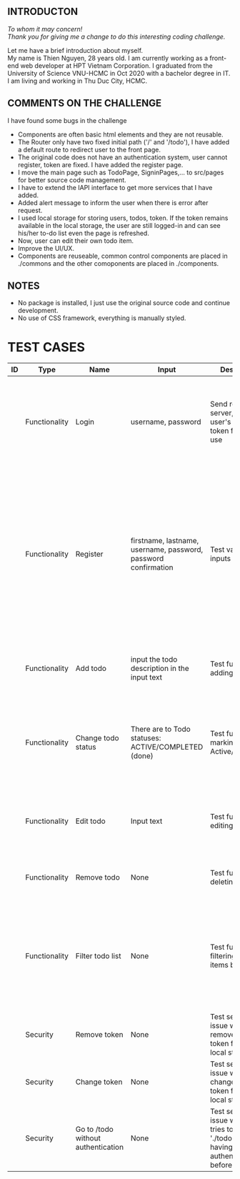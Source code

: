 ## INTRODUCTON

*To whom it may concern!*\
*Thank you for giving me a change to do this interesting coding challenge.*

Let me have a brief introduction about myself.\
My name is Thien Nguyen, 28 years old. I am currently working as a front-end web developer at HPT Vietnam Corporation. I graduated from the University of Science VNU-HCMC in Oct 2020 with a bachelor degree in IT. I am living and working in Thu Duc City, HCMC.


## COMMENTS ON THE CHALLENGE
I have found some bugs in the challenge
- Components are often basic html elements and they are not reusable. 
- The Router only have two fixed initial path ('/' and '/todo'), I have added a default route to redirect user to the front page.
- The original code does not have an authentication system, user cannot register, token are fixed. I have added the register page.
- I move the main page such as TodoPage, SigninPages,... to src/pages for better source code management. 
- I have to extend the IAPI interface to get more services that I have added.
- Added alert message to inform the user when there is error after request.
- I used local storage for storing users, todos, token. If the token remains available in the local storage, the user are still logged-in and can see his/her to-do list even the page is refreshed.
- Now, user can edit their own todo item.
- Improve the UI/UX.
- Components are reuseable, common control components are placed in ./commons and the other comoponents are placed in ./components.

## NOTES
- No package is installed, I just use the original source code and continue development.
- No use of CSS framework, everything is manually styled.
# TEST CASES
| ID | Type          | Name                               | Input                                                          | Description                                                                                    | Steps                                                                                                                                                             | Expected Result                                                                                                                                                                                                                                                               | Status |
|----|---------------|------------------------------------|----------------------------------------------------------------|------------------------------------------------------------------------------------------------|-------------------------------------------------------------------------------------------------------------------------------------------------------------------|-------------------------------------------------------------------------------------------------------------------------------------------------------------------------------------------------------------------------------------------------------------------------------|--------|
|    | Functionality | Login                              | username, password                                             | Send request to server, receive user's profile and token for later use                         | - Go to / - Enter required inputs username and password - Submit the form                                                                                         | If authentication succeed, received the user information, redirect to dashboard If authentication failed, show alert message on the page                                                                                                                                      | Passed |
|    | Functionality | Register                           | firstname, lastname, username, password, password confirmation | Test validation on inputs                                                                      | - Go to /register - Complete the form, all input are required - Submit the form                                                                                   | If user let a required input empty, the page will mark it red and show alert to notify the user If user choose a username that has already existed, show alert to notify If all validations above passed, the account should be created and system will redirect to dashboard | Passed |
|    | Functionality | Add todo                           | input the todo description in the input text                   | Test function adding todo item                                                                 | - Pre-condition: user has been authenticated - Type something in the todo list the press Enter - The new todo item should be appeared on the list                 | The todo item should appear on the list                                                                                                                                                                                                                                       | Passed |
|    | Functionality | Change todo status                 | There are to Todo statuses: ACTIVE/COMPLETED (done)            | Test function marking to do Active/Completed                                                   | - Pre-condition: user has been authenticated - Check the checkbox on each todo item to mark it completed - Uncheck the checkbox on each to do item to reactive it | The status tag will change Completed/Active each time user checks/unchecks the checkbox The status will be store on the local storage for next time use.                                                                                                                      | Passed |
|    | Functionality | Edit todo                          | Input text                                                     | Test function editing a todo                                                                   | - Pre-condition: user has been authenticated - Click Edit on the line that the user want to chage - Enter new content - Press Enter or click save                 | The new content is saved if user commit the change or remains unchanged if the user press cancel                                                                                                                                                                              | Passed |
|    | Functionality | Remove todo                        | None                                                           | Test function deleting a todo                                                                  | - Pre-condition: user has been authenticated - Click on remove on the line that user want to remove                                                               | The todo item is removed from the list, the storage is update for next time use.                                                                                                                                                                                              | Passed |
|    | Functionality | Filter todo list                   | None                                                           | Test function filtering todo items by its status                                               | - Pre-condition: user has been authenticated - There are two filter options: ALL/ACTIVE/COMPLETED                                                                 | - User press ALL => No filter applies - User press ACTIVE => Show only to-dos with active status - User press COMPLETED => Show only to-dos with completed status                                                                                                             | Passed |
|    | Security      | Remove token                       | None                                                           | Test security issue when user removes the token from the local storage                         | - Pre-condition: user has been authenticated - Open Developer Tools, remove the token in the local storage section                                                | - Redirect to Sign in page if the token is empty                                                                                                                                                                                                                              | Passed |
|    | Security      | Change token                       | None                                                           | Test security issue when user changes the token from the local storage                         | - Pre-condition: user has been authenticated - Open Developer Tools, change the token in the local storage section                                                | - Redirect to Sign in page if the token is empty                                                                                                                                                                                                                              | Passed |
|    | Security      | Go to /todo without authentication | None                                                           | Test security issue when user tries to go to './todo' without having been authenticated before | - Pre-condition: user has been logged out or not signed in yet - Go to './todo' directly by typing the exact address                                              | - Server checks and redirect sign-in page                                                                                                                                                                                                                                     | Passed |